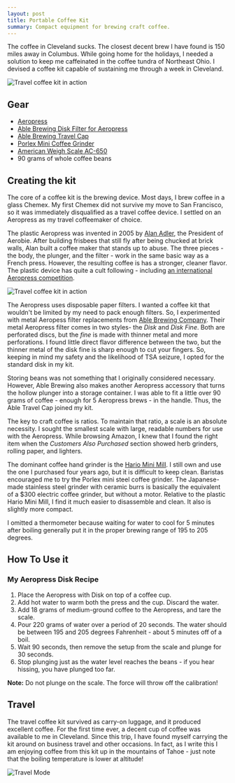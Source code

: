 ```yaml
---
layout: post
title: Portable Coffee Kit
summary: Compact equipment for brewing craft coffee.
---
```


The coffee in Cleveland sucks. The closest decent brew I have found is 150 miles away in Columbus. While going home for the holidays, I needed a solution to keep me caffeinated in the coffee tundra of Northeast Ohio. I devised a coffee kit capable of sustaining me through a week in Cleveland. 

<img src="http://www.brouhaha.io/images/aeropress/1.jpg" alt="Travel coffee kit in action" class="full"/>

## Gear

* [Aeropress](http://www.amazon.com/gp/product/B0047BIWSK/ref=as_li_qf_sp_asin_il_tl?ie=UTF8&camp=1789&creative=9325&creativeASIN=B0047BIWSK&linkCode=as2&tag=sagacionlook-20)
* [Able Brewing Disk Filter for Aeropress](http://www.amazon.com/gp/product/B004G7TLYO/ref=as_li_qf_sp_asin_il_tl?ie=UTF8&camp=1789&creative=9325&creativeASIN=B004G7TLYO&linkCode=as2&tag=sagacionlook-20)
* [Able Brewing Travel Cap](http://ablebrewing.com/collections/products/#travel-cap-for-aeropress)
* [Porlex Mini Coffee Grinder](http://www.amazon.com/gp/product/B0044ZA066/ref=as_li_qf_sp_asin_il_tl?ie=UTF8&camp=1789&creative=9325&creativeASIN=B0044ZA066&linkCode=as2&tag=sagacionlook-20)
* [American Weigh Scale AC-650](http://www.amazon.com/gp/product/B0026KXU7W/ref=as_li_qf_sp_asin_il_tl?ie=UTF8&camp=1789&creative=9325&creativeASIN=B0026KXU7W&linkCode=as2&tag=sagacionlook-20)
* 90 grams of whole coffee beans

## Creating the kit

The core of a coffee kit is the brewing device. Most days, I brew coffee in a glass Chemex. My first Chemex did not survive my move to San Francisco, so it was immediately disqualified as a travel coffee device. I settled on an Aeropress as my travel coffeemaker of choice. 

The plastic Aeropress was invented in 2005 by [Alan Adler](http://en.wikipedia.org/wiki/Alan_Adler), the President of Aerobie. After building frisbees that still fly after being chucked at brick walls, Alan built a coffee maker that stands up to abuse. The three pieces - the body, the plunger, and the filter - work in the same basic way as a French press. However, the resulting coffee is has a stronger, cleaner flavor. The plastic device has quite a cult following - including  [an international Aeropress competition](http://worldaeropresschampionship.com/).

<img src="http://www.brouhaha.io/images/aeropress/2.jpg" alt="Travel coffee kit in action" class="full"/>

The Aeropress uses disposable paper filters. I wanted a coffee kit that wouldn't be limited by my need to pack enough filters. So, I experimented with metal Aeropess filter replacements from [Able Brewing Company](http://ablebrewing.com/). Their metal Aeropress filter comes in two styles- the *Disk* and *Disk Fine*. Both are perforated discs, but the *fine* is made with thinner metal and more perforations. I found little direct flavor difference between the two, but the thinner metal of the disk fine is sharp enough to cut your fingers. So, keeping in mind my safety and the likelihood of TSA seizure, I opted for the standard disk in my kit. 

Storing beans was not something that I originally considered necessary. However, Able Brewing also makes another Aeropress accessory that turns the hollow plunger into a storage container. I was able to fit a little over 90 grams of coffee - enough for 5 Aeropress brews - in the handle. Thus, the Able Travel Cap joined my kit. 

The key to craft coffee is ratios. To maintain that ratio, a scale is an absolute necessity. I sought the smallest scale with large, readable numbers for use with the Aeropress. While browsing Amazon, I knew that I found the right item when the *Customers Also Purchased* section showed herb grinders, rolling paper, and lighters. 

The dominant coffee hand grinder is the [Hario Mini Mill](http://www.amazon.com/gp/product/B001804CLY/ref=as_li_qf_sp_asin_il_tl?ie=UTF8&camp=1789&creative=9325&creativeASIN=B001804CLY&linkCode=as2&tag=sagacionlook-20). I still own and use the one I purchased four years ago, but it is difficult to keep clean. Baristas encouraged me to try the Porlex mini steel coffee grinder. The Japanese-made stainless steel grinder with ceramic burrs is basically the equivalent of a $300 electric coffee grinder, but without a motor. Relative to the plastic Hario Mini Mill, I find it much easier to disassemble and clean. It also is slightly more compact. 

I omitted a thermometer because waiting for water to cool for 5 minutes after boiling generally put it in the proper brewing range of 195 to 205 degrees. 


## How To Use it
<div class="alert alert-info">
<h3>My Aeropress Disk Recipe</h3>
<ol>
<li>Place the Aeropress with Disk on top of a coffee cup. </li>
<li>Add hot water to warm both the press and the cup. Discard the water. </li>
<li>Add 18 grams of medium-ground coffee to the Aeropress, and tare the scale. </li>
<li> Pour 220 grams of water over a period of 20 seconds. The water should be between 195 and 205 degrees Fahrenheit - about 5 minutes off of a boil. </li>
<li>Wait 90 seconds, then remove the setup from the scale and plunge for 30 seconds.</li>
<li>Stop plunging just as the water level reaches the beans - if you hear hissing, you have plunged too far. </li>
</ol>
<strong>Note:</strong> Do not plunge on the scale. The force will throw off the calibration!
</div>


## Travel

The travel coffee kit survived as carry-on luggage, and it produced excellent coffee. For the first time ever, a decent cup of coffee was available to me in Cleveland. Since this trip, I have found myself carrying the kit around on business travel and other occasions. In fact, as I write this I am enjoying coffee from this kit up in the mountains of Tahoe - just note that the boiling temperature is lower at altitude!

<img src="http://www.brouhaha.io/images/aeropress/3.jpg" alt="Travel Mode" class="full"/>

